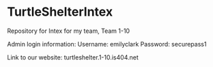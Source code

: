# TurtleShelterIntex
Repository for Intex for my team, Team 1-10

Admin login information: 
Username: emilyclark 
Password: securepass1


Link to our website: 
turtleshelter.1-10.is404.net
